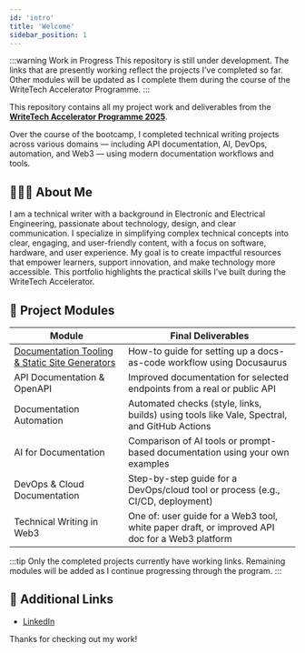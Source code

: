 ```yaml
---
id: 'intro'
title: 'Welcome'
sidebar_position: 1
---
```


:::warning Work in Progress
This repository is still under development. The links that are presently working reflect the projects I’ve completed so far. Other modules will be updated as I complete them during the course of the WriteTech Accelerator Programme.
:::

This repository contains all my project work and deliverables from the **[WriteTech Accelerator Programme 2025](https://writetechhub.org/accelerator-program/)**.

Over the course of the bootcamp, I completed technical writing projects across various domains — including API documentation, AI, DevOps, automation, and Web3 — using modern documentation workflows and tools.

## 👩🏽‍💻 About Me

I am a technical writer with a background in Electronic and Electrical Engineering, passionate about technology, design, and clear communication. I specialize in simplifying complex technical concepts into clear, engaging, and user-friendly content, with a focus on software, hardware, and user experience. My goal is to create impactful resources that empower learners, support innovation, and make technology more accessible.
This portfolio highlights the practical skills I’ve built during the WriteTech Accelerator.

## 📁 Project Modules

| Module | Final Deliverables | 
|--------|---------------------|
| [Documentation Tooling & Static Site Generators](/docs/documentation-tooling/intro)| How-to guide for setting up a docs-as-code workflow using Docusaurus | 
| API Documentation & OpenAPI | Improved documentation for selected endpoints from a real or public API |
| Documentation Automation | Automated checks (style, links, builds) using tools like Vale, Spectral, and GitHub Actions | 
| AI for Documentation | Comparison of AI tools or prompt-based documentation using your own examples | 
| DevOps & Cloud Documentation | Step-by-step guide for a DevOps/cloud tool or process (e.g., CI/CD, deployment) | 
| Technical Writing in Web3 | One of: user guide for a Web3 tool, white paper draft, or improved API doc for a Web3 platform |

:::tip
Only the completed projects currently have working links. Remaining modules will be added as I continue progressing through the program.
:::

## 🔗 Additional Links

- [LinkedIn](https://www.linkedin.com/in/olamidelawal6762007/)

Thanks for checking out my work!
